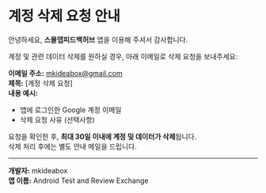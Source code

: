 # 계정 삭제 요청 안내

안녕하세요, **스몰뎁피드백허브** 앱을 이용해 주셔서 감사합니다.

계정 및 관련 데이터 삭제를 원하실 경우, 아래 이메일로 삭제 요청을 보내주세요:

**이메일 주소:** mkideabox@gmail.com  
**제목:** [계정 삭제 요청]  
**내용 예시:**  
- 앱에 로그인한 Google 계정 이메일  
- 삭제 요청 사유 (선택사항)

요청을 확인한 후, **최대 30일 이내에 계정 및 데이터가 삭제**됩니다.  
삭제 처리 후에는 별도 안내 메일을 드립니다.

---

**개발자:** mkideabox  
**앱 이름:** Android Test and Review Exchange
